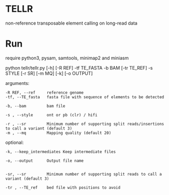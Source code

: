 # TELLR

non-reference transposable element calling on long-read data 

# Run
require python3, pysam, samtools, minimap2 and miniasm

  python tellr/tellr.py [-h] [-R REF] -tf TE_FASTA -b BAM [-tr TE_REF] -s STYLE [-r SR] [-m MQ] [-k] [-o OUTPUT]

  arguments:

    -R REF, --ref     reference genome
    -tf, --TE_fasta   fasta file with sequence of elements to be detected
                          
    -b, --bam         bam file
                         
    -s , --style      ont or pb (clr) / hifi
                          
    -r , --sr         Minimum number of supporting split reads/insertions to call a variant (default 3)
    -m , --mq         Mapping quality (default 20)


  
  optional: 
  
    -k, --keep_intermediates Keep intermediate files
                        
    -o, --output      Output file name
                        

    -sr, --sr         Minimum number of supporting split reads to call a variant (default 3)

    -tr , --TE_ref    bed file with positions to avoid
                          

